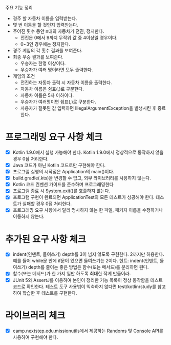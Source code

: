 주요 기능 정리
- 경주 할 자동차 이름을 입력받는다.
- 몇 번 이동을 할 것인지 입력받는다.
- 주어진 횟수 동안 n대의 자동차가 전진, 정지한다.
  - 전진은 0에서 9까지 무작위 값 중 4이상일 경우이다.
  - 0~3인 경우에는 정지한다.
- 경주 게임의 각 횟수 결과를 보여준다.
- 최종 우승 결과를 보여준다.
  - 우승자는 한명 이상이다.
  - 우승자가 여러 명이라면 모두 출력한다.
- 게임의 조건
  - 전진하는 자동차 출력 시 자동차 이름을 출력한다.
  - 자동차 이름은 쉼표(,)로 구분한다.
  - 자동차 이름은 5자 이하이다.
  - 우승자가 여러명이면 쉼표(,)로 구분한다.
  - 사용자가 잘못된 값 입력하면 IllegalArgumentException을 발생시킨 후 종료한다.
# 프로그래밍 요구 사항 체크
- [x] Kotlin 1.9.0에서 실행 가능해야 한다. Kotlin 1.9.0에서 정상적으로 동작하지 않을 경우 0점 처리한다.
- [x] Java 코드가 아닌 Kotlin 코드로만 구현해야 한다.
- [x] 프로그램 실행의 시작점은 Application의 main()이다.
- [x] build.gradle(.kts)을 변경할 수 없고, 외부 라이브러리를 사용하지 않는다.
- [x] Kotlin 코드 컨벤션 가이드를 준수하며 프로그래밍한다
- [x] 프로그램 종료 시 System.exit()를 호출하지 않는다.
- [x] 프로그램 구현이 완료되면 ApplicationTest의 모든 테스트가 성공해야 한다. 테스트가 실패할 경우 0점 처리한다.
- [x] 프로그래밍 요구 사항에서 달리 명시하지 않는 한 파일, 패키지 이름을 수정하거나 이동하지 않는다.
# 추가된 요구 사항 체크
- [x] indent(인덴트, 들여쓰기) depth를 3이 넘지 않도록 구현한다. 2까지만 허용한다. 예를 들어 while문 안에 if문이 있으면 들여쓰기는 2이다. 힌트: indent(인덴트, 들여쓰기) depth를 줄이는 좋은 방법은 함수(또는 메서드)를 분리하면 된다.
- [x] 함수(또는 메서드)가 한 가지 일만 하도록 최대한 작게 만들어라.
- [x] JUnit 5와 AssertJ를 이용하여 본인이 정리한 기능 목록이 정상 동작함을 테스트 코드로 확인한다.
  테스트 도구 사용법이 익숙하지 않다면 test/kotlin/study를 참고하여 학습한 후 테스트를 구현한다.
# 라이브러리 체크
- [x] camp.nextstep.edu.missionutils에서 제공하는 Randoms 및 Console API를 사용하여 구현해야 한다.